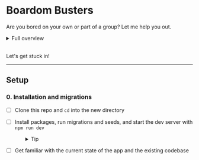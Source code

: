 # Boardom Busters

Are you bored on your own or part of a group? Let me help you out.

<details>
  <summary>Full overview</summary>

Overview here...

</details>
<br />

Let's get stuck in!

---

## Setup

### 0. Installation and migrations

- [ ] Clone this repo and `cd` into the new directory
- [ ] Install packages, run migrations and seeds, and start the dev server with `npm run dev`
  <details style="padding-left: 2em">
    <summary>Tip</summary>

  Commands might look like this:

  ```
  npm i
  npm run knex migrate:latest
  npm run knex seed:run
  npm run dev
  ```

  This will create and populate the database with the existing migrations and seeds, and start the server with `nodemon`.
  </details>

- [ ] Get familiar with the current state of the app and the existing codebase